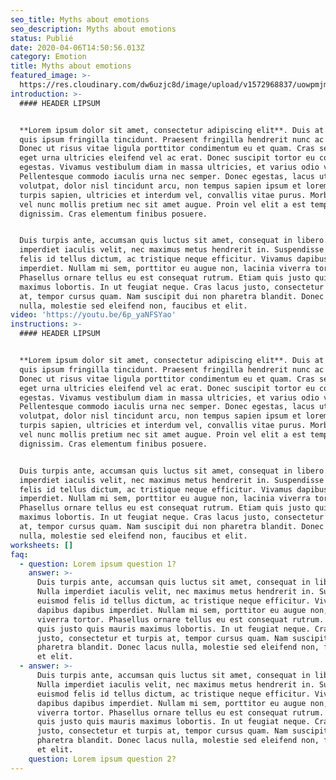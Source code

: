 ```yaml
---
seo_title: Myths about emotions
seo_description: Myths about emotions
status: Publié
date: 2020-04-06T14:50:56.013Z
category: Emotion
title: Myths about emotions
featured_image: >-
  https://res.cloudinary.com/dw6uzjc8d/image/upload/v1572968837/uowpmjm96spcigvmccno.jpg
introduction: >-
  #### HEADER LIPSUM


  **Lorem ipsum dolor sit amet, consectetur adipiscing elit**. Duis at tortor
  quis ipsum fringilla tincidunt. Praesent fringilla hendrerit nunc ac volutpat.
  Donec ut risus vitae ligula porttitor condimentum eu et quam. Cras sed eros
  eget urna ultricies eleifend vel ac erat. Donec suscipit tortor eu congue
  egestas. Vivamus vestibulum diam in massa ultricies, et varius odio varius.
  Pellentesque commodo iaculis urna nec semper. Donec egestas, lacus ut faucibus
  volutpat, dolor nisl tincidunt arcu, non tempus sapien ipsum et lorem. Aenean
  turpis sapien, ultricies et interdum vel, convallis vitae purus. Morbi at orci
  vel nunc mollis pretium nec sit amet augue. Proin vel elit a est tempor
  dignissim. Cras elementum finibus posuere.


  Duis turpis ante, accumsan quis luctus sit amet, consequat in libero. Nulla
  imperdiet iaculis velit, nec maximus metus hendrerit in. Suspendisse euismod
  felis id tellus dictum, ac tristique neque efficitur. Vivamus dapibus dapibus
  imperdiet. Nullam mi sem, porttitor eu augue non, lacinia viverra tortor.
  Phasellus ornare tellus eu est consequat rutrum. Etiam quis justo quis mauris
  maximus lobortis. In ut feugiat neque. Cras lacus justo, consectetur et turpis
  at, tempor cursus quam. Nam suscipit dui non pharetra blandit. Donec lacus
  nulla, molestie sed eleifend non, faucibus et elit.
video: 'https://youtu.be/6p_yaNFSYao'
instructions: >-
  #### HEADER LIPSUM


  **Lorem ipsum dolor sit amet, consectetur adipiscing elit**. Duis at tortor
  quis ipsum fringilla tincidunt. Praesent fringilla hendrerit nunc ac volutpat.
  Donec ut risus vitae ligula porttitor condimentum eu et quam. Cras sed eros
  eget urna ultricies eleifend vel ac erat. Donec suscipit tortor eu congue
  egestas. Vivamus vestibulum diam in massa ultricies, et varius odio varius.
  Pellentesque commodo iaculis urna nec semper. Donec egestas, lacus ut faucibus
  volutpat, dolor nisl tincidunt arcu, non tempus sapien ipsum et lorem. Aenean
  turpis sapien, ultricies et interdum vel, convallis vitae purus. Morbi at orci
  vel nunc mollis pretium nec sit amet augue. Proin vel elit a est tempor
  dignissim. Cras elementum finibus posuere.


  Duis turpis ante, accumsan quis luctus sit amet, consequat in libero. Nulla
  imperdiet iaculis velit, nec maximus metus hendrerit in. Suspendisse euismod
  felis id tellus dictum, ac tristique neque efficitur. Vivamus dapibus dapibus
  imperdiet. Nullam mi sem, porttitor eu augue non, lacinia viverra tortor.
  Phasellus ornare tellus eu est consequat rutrum. Etiam quis justo quis mauris
  maximus lobortis. In ut feugiat neque. Cras lacus justo, consectetur et turpis
  at, tempor cursus quam. Nam suscipit dui non pharetra blandit. Donec lacus
  nulla, molestie sed eleifend non, faucibus et elit.
worksheets: []
faq:
  - question: Lorem ipsum question 1?
    answer: >-
      Duis turpis ante, accumsan quis luctus sit amet, consequat in libero.
      Nulla imperdiet iaculis velit, nec maximus metus hendrerit in. Suspendisse
      euismod felis id tellus dictum, ac tristique neque efficitur. Vivamus
      dapibus dapibus imperdiet. Nullam mi sem, porttitor eu augue non, lacinia
      viverra tortor. Phasellus ornare tellus eu est consequat rutrum. Etiam
      quis justo quis mauris maximus lobortis. In ut feugiat neque. Cras lacus
      justo, consectetur et turpis at, tempor cursus quam. Nam suscipit dui non
      pharetra blandit. Donec lacus nulla, molestie sed eleifend non, faucibus
      et elit.
  - answer: >-
      Duis turpis ante, accumsan quis luctus sit amet, consequat in libero.
      Nulla imperdiet iaculis velit, nec maximus metus hendrerit in. Suspendisse
      euismod felis id tellus dictum, ac tristique neque efficitur. Vivamus
      dapibus dapibus imperdiet. Nullam mi sem, porttitor eu augue non, lacinia
      viverra tortor. Phasellus ornare tellus eu est consequat rutrum. Etiam
      quis justo quis mauris maximus lobortis. In ut feugiat neque. Cras lacus
      justo, consectetur et turpis at, tempor cursus quam. Nam suscipit dui non
      pharetra blandit. Donec lacus nulla, molestie sed eleifend non, faucibus
      et elit.
    question: Lorem ipsum question 2?
---
```

